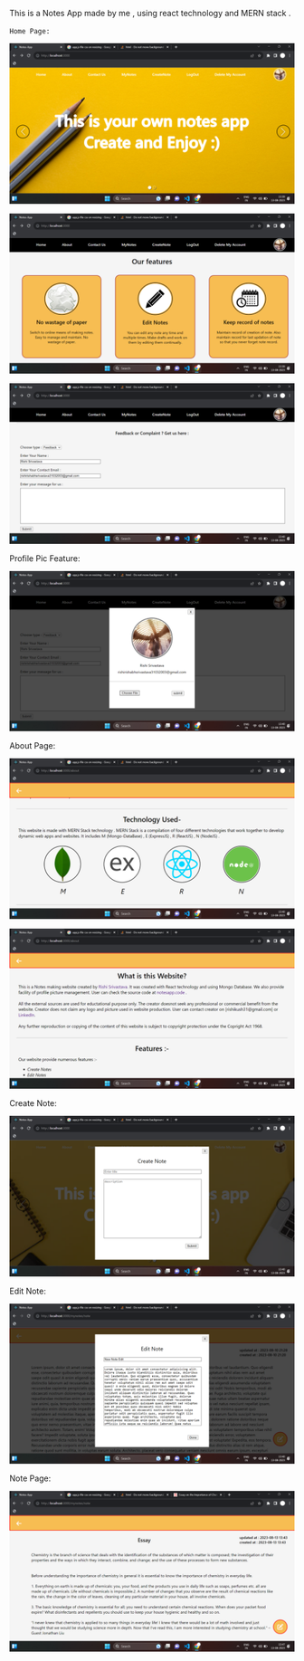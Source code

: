 This is a Notes App made by me , using react technology and MERN stack .



  `Home Page:`

![Alt text](./Result%20Sample/Screenshot%20(142).png)

![Alt text](./Result%20Sample/Screenshot%20(143).png)

![Alt text](./Result%20Sample/Screenshot%20(144).png)


Profile Pic Feature:

![Alt text](./Result%20Sample/Screenshot%20(145).png)


About Page:

![Alt text](./Result%20Sample/Screenshot%20(146).png)

![Alt text](./Result%20Sample/Screenshot%20(147).png)


Create Note:

![Alt text](./Result%20Sample/Screenshot%20(148).png)


Edit Note:

![Alt text](./Result%20Sample/Screenshot%20(149).png)


Note Page:

![Alt text](./Result%20Sample/Screenshot%20(150).png)



